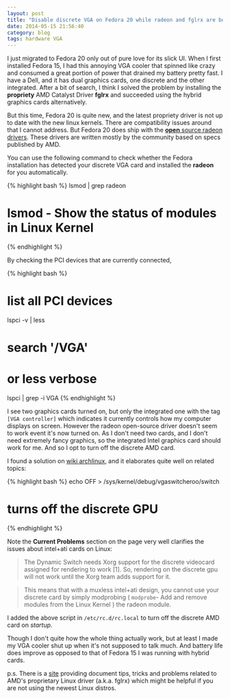 ```yaml
---
layout: post
title: "Disable discrete VGA on Fedora 20 while radeon and fglrx are both not working"
date: 2014-05-15 21:56:40
category: blog 
tags: hardware VGA
---
```


I just migrated to Fedora 20 only out of pure love for its slick UI. When I first installed Fedora 15, I had this annoying VGA cooler that spinned like crazy and consumed a great portion of power that drained my battery pretty fast. I have a Dell, and it has dual graphics cards, one discrete and the other integrated. After a bit of search, I think I solved the problem by installing the **propriety** AMD Catalyst Driver **fglrx** and succeeded using the hybrid graphics cards alternatively. 


But this time, Fedora 20 is quite new, and the latest propriety driver is not up to date with the new linux kernels. There are compatibility issues around that I cannot address. But Fedora 20 does ship with the [**open** source radeon drivers][radeon]. These drivers are written mostly by the community based on specs published by AMD.

You can use the following command to check whether the Fedora installation has detected your discrete VGA card and installed the **radeon** for you automatically.

{% highlight bash %}
lsmod | grep radeon
# lsmod - Show the status of modules in Linux Kernel
{% endhighlight %}

By checking the PCI devices that are currently connected,

{% highlight bash %}
# list all PCI devices
lspci -v | less
# search '/VGA'
# or less verbose
lspci | grep -i VGA
{% endhighlight %}

 
I see two graphics cards turned on, but only the integrated one with the tag `[VGA controller]` which indicates it currently controls how my computer displays on screen. However the radeon open-source driver doesn't seem to work event it's now turned on. As I don't need two cards, and I don't need extremely fancy graphics, so the integrated Intel graphics card should work for me. And so I opt to turn off the discrete AMD card.

I found a solution on [wiki archlinux][archlinux], and it elaborates quite well on related topics:

{% highlight bash %}
echo OFF > /sys/kernel/debug/vgaswitcheroo/switch
# turns off the discrete GPU
{% endhighlight %}


Note the **Current Problems** section on the page very well clarifies the issues about intel+ati cards on Linux:

>The Dynamic Switch needs Xorg support for the discrete videocard assigned for rendering to work [1]. So, rendering on the discrete gpu will not work until the Xorg team adds support for it.

>This means that with a muxless intel+ati design, you cannot use your discrete card by simply modprobing ( `modprobe`- Add and remove modules from the Linux Kernel ) the radeon module.

I added the above script in `/etc/rc.d/rc.local` to turn off the discrete AMD card on *startup*.

Though I don't quite how the whole thing actually work, but at least I made my VGA cooler shut up when it's not supposed to talk much. And battery life does improve as opposed to that of Fedora 15 I was running with hybrid cards.

p.s. There is a [site][site] providing document tips, tricks and problems related to AMD's proprietary Linux driver (a.k.a. fglrx) which might be helpful if you are not using the newest Linux distros.


[radeon]: http://www.x.org/wiki/RadeonFeature/
[archlinux]: https://wiki.archlinux.org/index.php/hybrid_graphics
[site]: http://wiki.cchtml.com/index.php/Main_Page
